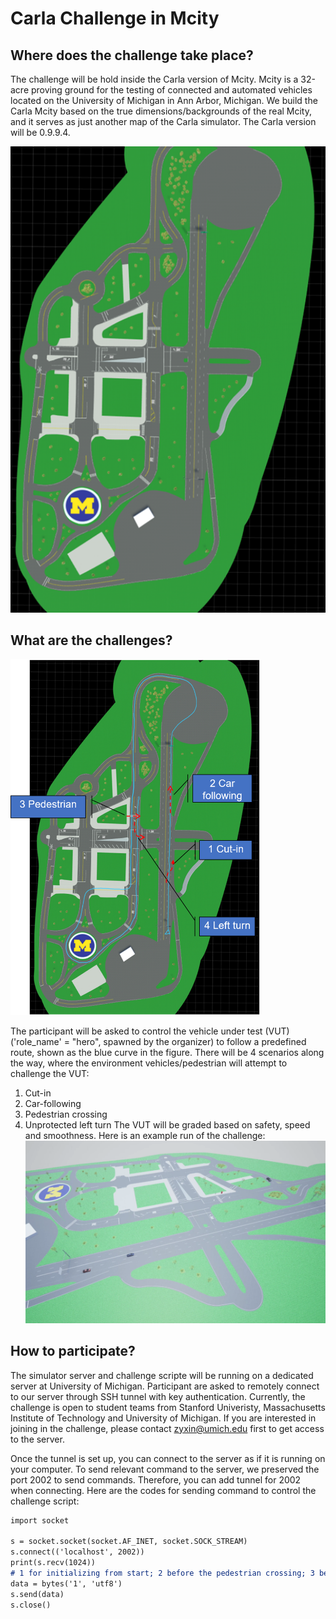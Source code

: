 # Carla Challenge in Mcity

## Where does the challenge take place?
The challenge will be hold inside the Carla version of Mcity. Mcity is a 32-acre proving ground for the testing of connected and automated vehicles located on the University of Michigan in Ann Arbor, Michigan. We build the Carla Mcity based on the true dimensions/backgrounds of the real Mcity, and it serves as just another map of the Carla simulator. The Carla version will be 0.9.9.4.

<img src="resource/Map.png" alt="drawing" width="600"/>



## What are the challenges?
<img src="resource/Route.png" alt="drawing" width="400"/>

The participant will be asked to control the vehicle under test (VUT) ('role_name' = "hero", spawned by the organizer) to follow a predefined route, shown as the blue curve in the figure. There will be 4 scenarios along the way, where the environment vehicles/pedestrian will attempt to challenge the VUT:
1. Cut-in
2. Car-following
3. Pedestrian crossing
4. Unprotected left turn
The VUT will be graded based on safety, speed and smoothness. 
Here is an example run of the challenge:
[![SampleRun](resource/videoclip.png)](https://www.youtube.com/watch?v=rw22kinHzqM)

## How to participate?
The simulator server and challenge scripte will be running on a dedicated server at University of Michigan. Participant are asked to remotely connect to our server through SSH tunnel with key authentication. Currently, the challenge is open to student teams from Stanford Univeristy, Massachusetts Institute of Technology and University of Michigan. If you are interested in joining in the challenge, please contact zyxin@umich.edu first to get access to the server.

Once the tunnel is set up, you can connect to the server as if it is running on your computer. To send relevant command to the server, we preserved the port 2002 to send commands. Therefore, you can add tunnel for 2002 when connecting. Here are the codes for sending command to control the challenge script:
```markdown
import socket

s = socket.socket(socket.AF_INET, socket.SOCK_STREAM)
s.connect(('localhost', 2002))
print(s.recv(1024))
# 1 for initializing from start; 2 before the pedestrian crossing; 3 before the left turn
data = bytes('1', 'utf8')
s.send(data)
s.close()
```


<!-- ## Welcome to GitHub Pages

You can use the [editor on GitHub](https://github.com/yyab/mcityCarlaChallenge.github.io/edit/main/README.md) to maintain and preview the content for your website in Markdown files.

Whenever you commit to this repository, GitHub Pages will run [Jekyll](https://jekyllrb.com/) to rebuild the pages in your site, from the content in your Markdown files.

### Markdown

Markdown is a lightweight and easy-to-use syntax for styling your writing. It includes conventions for

```markdown
Syntax highlighted code block

# Header 1
## Header 2
### Header 3

- Bulleted
- List

1. Numbered
2. List

**Bold** and _Italic_ and `Code` text

[Link](url) and ![Image](src)
```

For more details see [GitHub Flavored Markdown](https://guides.github.com/features/mastering-markdown/).

### Jekyll Themes

Your Pages site will use the layout and styles from the Jekyll theme you have selected in your [repository settings](https://github.com/yyab/mcityCarlaChallenge.github.io/settings). The name of this theme is saved in the Jekyll `_config.yml` configuration file.

### Support or Contact

Having trouble with Pages? Check out our [documentation](https://docs.github.com/categories/github-pages-basics/) or [contact support](https://github.com/contact) and we’ll help you sort it out. 

-->
